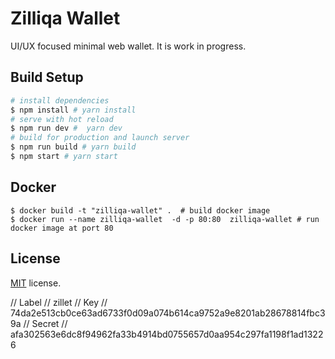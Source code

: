 # Zilliqa Wallet

UI/UX focused minimal web wallet. It is work in progress.

## Build Setup

``` bash
# install dependencies
$ npm install # yarn install
# serve with hot reload
$ npm run dev #  yarn dev
# build for production and launch server
$ npm run build # yarn build
$ npm start # yarn start
```

## Docker

```
$ docker build -t "zilliqa-wallet" .  # build docker image
$ docker run --name zilliqa-wallet  -d -p 80:80  zilliqa-wallet # run docker image at port 80
```

## License
[MIT](LICENSE) license.

// Label
// zillet
// Key
// 74da2e513cb0ce63ad6733f0d09a074b614ca9752a9e8201ab28678814fbc39a
// Secret
// afa302563e6dc8f94962fa33b4914bd0755657d0aa954c297fa1198f1ad13226
